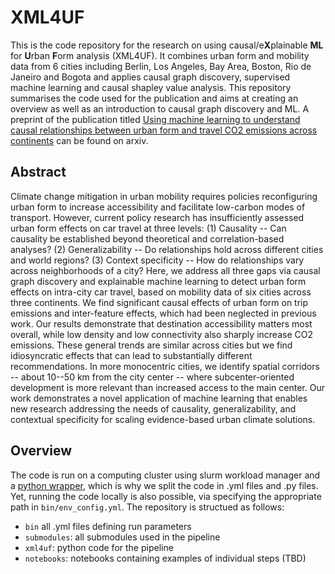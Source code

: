 
# XML4UF
This is the code repository for the research on using causal/e**X**plainable **ML** for **U**rban **F**orm analysis (XML4UF). It combines urban form and mobility data from 6 cities including Berlin, Los Angeles, Bay Area, Boston, Rio de Janeiro and Bogota and applies causal graph discovery, supervised machine learning and causal shapley value analysis. This repository summarises the code used for the publication and aims at creating an overview as well as an introduction to causal graph discovery and ML. A preprint of the publication titled [Using machine learning to understand causal relationships between urban form and travel CO2 emissions across continents](https://arxiv.org/abs/2308.16599) can be found on arxiv.

## Abstract
Climate change mitigation in urban mobility requires policies reconfiguring urban form to increase accessibility and facilitate low-carbon modes of transport. However, current policy research has insufficiently assessed urban form effects on car travel at three levels: (1) Causality -- Can causality be established beyond theoretical and correlation-based analyses? (2) Generalizability -- Do relationships hold across different cities and world regions? (3) Context specificity -- How do relationships vary across neighborhoods of a city? Here, we address all three gaps via causal graph discovery and explainable machine learning to detect urban form effects on intra-city car travel, based on mobility data of six cities across three continents. We find significant causal effects of urban form on trip emissions and inter-feature effects, which had been neglected in previous work. Our results demonstrate that destination accessibility matters most overall, while low density and low connectivity also sharply increase CO2 emissions. These general trends are similar across cities but we find idiosyncratic effects that can lead to substantially different recommendations. In more monocentric cities, we identify spatial corridors -- about 10--50 km from the city center -- where subcenter-oriented development is more relevant than increased access to the main center. Our work demonstrates a novel application of machine learning that enables new research addressing the needs of causality, generalizability, and contextual specificity for scaling evidence-based urban climate solutions.

## Overview
The code is run on a computing cluster using slurm workload manager and a [python wrapper](https://github.com/ai4up/slurm-pipeline), which is why we split the code in .yml files and .py files. Yet, running the code locally is also possible, via specifying the appropriate path in `bin/env_config.yml`. The repository is structued as follows:

 - `bin` all .yml files defining run parameters
 - `submodules`: all submodules used in the pipeline
 - `xml4uf`: python code for the pipeline
 - `notebooks`: notebooks containing examples of individual steps (TBD)





 
